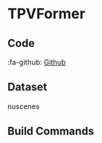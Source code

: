 # TPVFormer

## Code

:fa-github: [Github](https://github.com/wzzheng/TPVFormer)

## Dataset
nuscenes

## Build Commands
